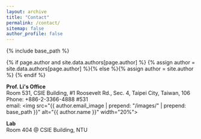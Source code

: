 ```yaml
---
layout: archive
title: "Contact"
permalink: /contact/
sitemap: false
author_profile: false
---
```


{% include base_path %}

{% if page.author and site.data.authors[page.author] %}
  {% assign author = site.data.authors[page.author] %}{% else %}{% assign author = site.author %}
{% endif %}

**Prof. Li's Office**  
Room 531, CSIE Building, #1 Roosevelt Rd., Sec. 4, Taipei City, Taiwan, 106  
Phone: +886-2-3366-4888 #531  
email: <img src="{{ author.email_image | prepend: "/images/" | prepend: base_path }}" alt="{{ author.name }}" width="20%">

**Lab**  
Room 404 @ CSIE Building, NTU
